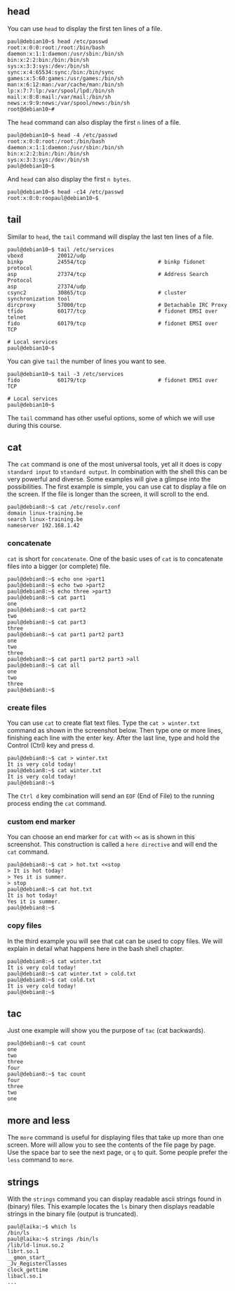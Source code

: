## head

You can use `head` to display the first ten lines of a
file.

    paul@debian10~$ head /etc/passwd
    root:x:0:0:root:/root:/bin/bash
    daemon:x:1:1:daemon:/usr/sbin:/bin/sh
    bin:x:2:2:bin:/bin:/bin/sh
    sys:x:3:3:sys:/dev:/bin/sh
    sync:x:4:65534:sync:/bin:/bin/sync
    games:x:5:60:games:/usr/games:/bin/sh
    man:x:6:12:man:/var/cache/man:/bin/sh
    lp:x:7:7:lp:/var/spool/lpd:/bin/sh
    mail:x:8:8:mail:/var/mail:/bin/sh
    news:x:9:9:news:/var/spool/news:/bin/sh
    root@debian10~#

The `head` command can also display the first `n` lines of a file.

    paul@debian10~$ head -4 /etc/passwd
    root:x:0:0:root:/root:/bin/bash
    daemon:x:1:1:daemon:/usr/sbin:/bin/sh
    bin:x:2:2:bin:/bin:/bin/sh
    sys:x:3:3:sys:/dev:/bin/sh
    paul@debian10~$

And `head` can also display the first `n bytes`.

    paul@debian10~$ head -c14 /etc/passwd
    root:x:0:0:roopaul@debian10~$

## tail

Similar to `head`, the `tail` command will display the
last ten lines of a file.

    paul@debian10~$ tail /etc/services
    vboxd           20012/udp
    binkp           24554/tcp                       # binkp fidonet protocol
    asp             27374/tcp                       # Address Search Protocol
    asp             27374/udp
    csync2          30865/tcp                       # cluster synchronization tool
    dircproxy       57000/tcp                       # Detachable IRC Proxy
    tfido           60177/tcp                       # fidonet EMSI over telnet
    fido            60179/tcp                       # fidonet EMSI over TCP

    # Local services
    paul@debian10~$

You can give `tail` the number of lines you want to see.

    paul@debian10~$ tail -3 /etc/services
    fido            60179/tcp                       # fidonet EMSI over TCP

    # Local services
    paul@debian10~$

The `tail` command has other useful options, some of which we will use
during this course.

## cat

The `cat` command is one of the most universal tools, yet
all it does is copy `standard input` to
`standard output`. In combination with the shell this can
be very powerful and diverse. Some examples will give a glimpse into the
possibilities. The first example is simple, you can use cat to display a
file on the screen. If the file is longer than the screen, it will
scroll to the end.

    paul@debian8:~$ cat /etc/resolv.conf
    domain linux-training.be
    search linux-training.be
    nameserver 192.168.1.42

### concatenate

`cat` is short for `concatenate`. One of the basic uses of `cat` is to
concatenate files into a bigger (or complete) file.

    paul@debian8:~$ echo one >part1
    paul@debian8:~$ echo two >part2
    paul@debian8:~$ echo three >part3
    paul@debian8:~$ cat part1
    one
    paul@debian8:~$ cat part2
    two
    paul@debian8:~$ cat part3
    three
    paul@debian8:~$ cat part1 part2 part3
    one
    two
    three
    paul@debian8:~$ cat part1 part2 part3 >all
    paul@debian8:~$ cat all
    one
    two
    three
    paul@debian8:~$

### create files

You can use `cat` to create flat text files. Type the `cat > winter.txt`
command as shown in the screenshot below. Then type one or more lines,
finishing each line with the enter key. After the last line, type and
hold the Control (Ctrl) key and press d.

    paul@debian8:~$ cat > winter.txt
    It is very cold today!
    paul@debian8:~$ cat winter.txt
    It is very cold today!
    paul@debian8:~$

The `Ctrl d` key combination will send an
`EOF` (End of File) to the running process ending the
`cat` command.

### custom end marker

You can choose an end marker for `cat` with `<<` as is shown in this
screenshot. This construction is called a `here directive`
and will end the `cat` command.

    paul@debian8:~$ cat > hot.txt <<stop
    > It is hot today!
    > Yes it is summer.
    > stop
    paul@debian8:~$ cat hot.txt
    It is hot today!
    Yes it is summer.
    paul@debian8:~$

### copy files

In the third example you will see that cat can be used to copy files. We
will explain in detail what happens here in the bash shell chapter.

    paul@debian8:~$ cat winter.txt
    It is very cold today!
    paul@debian8:~$ cat winter.txt > cold.txt
    paul@debian8:~$ cat cold.txt 
    It is very cold today!
    paul@debian8:~$

## tac

Just one example will show you the purpose of `tac` (cat
backwards).

    paul@debian8:~$ cat count
    one
    two
    three
    four
    paul@debian8:~$ tac count 
    four
    three
    two
    one

## more and less

The `more` command is useful for displaying files that
take up more than one screen. More will allow you to see the contents of
the file page by page. Use the space bar to see the next page, or `q` to
quit. Some people prefer the `less` command to `more`.

## strings

With the `strings` command you can display readable ascii
strings found in (binary) files. This example locates the `ls` binary
then displays readable strings in the binary file (output is truncated).

    paul@laika:~$ which ls
    /bin/ls
    paul@laika:~$ strings /bin/ls
    /lib/ld-linux.so.2
    librt.so.1
    __gmon_start__
    _Jv_RegisterClasses
    clock_gettime
    libacl.so.1
    ...
        

